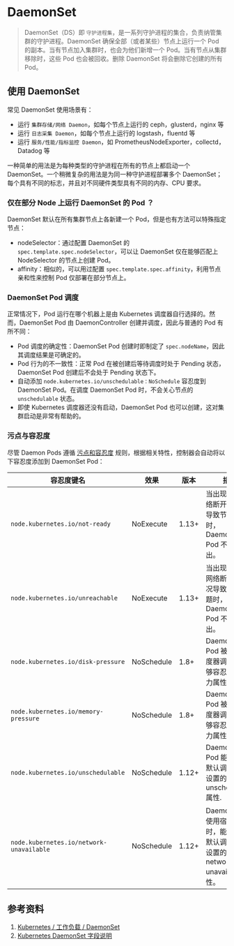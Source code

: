 # DaemonSet

> DaemonSet（DS）即 `守护进程集`，是一系列守护进程的集合，负责纳管集群的守护进程。DaemonSet 确保全部（或者某些）节点上运行一个 Pod 的副本。当有节点加入集群时，也会为他们新增一个 Pod。当有节点从集群移除时，这些 Pod 也会被回收。删除 DaemonSet 将会删除它创建的所有 Pod。

## 使用 DaemonSet

常见 DaemonSet 使用场景有：

- 运行 `集群存储/网络 Daemon`，如每个节点上运行的 ceph，glusterd，nginx 等
- 运行 `日志采集 Daemon`，如每个节点上运行的 logstash，fluentd 等
- 运行 `服务/性能/指标监控 Daemon`，如 PrometheusNodeExporter，collectd，Datadog 等

一种简单的用法是为每种类型的守护进程在所有的节点上都启动一个 DaemonSet。一个稍微复杂的用法是为同一种守护进程部署多个 DaemonSet；每个具有不同的标志，并且对不同硬件类型具有不同的内存、CPU 要求。

### 仅在部分 Node 上运行 DaemonSet 的 Pod ？

DaemonSet 默认在所有集群节点上各新建一个 Pod，但是也有方法可以特殊指定节点：

- nodeSelector：通过配置 DaemonSet 的 `spec.template.spec.nodeSelector`，可以让 DaemonSet 仅在能够匹配上 NodeSelector 的节点上创建 Pod。
- affinity：相似的，可以用过配置 `spec.template.spec.affinity`，利用节点亲和性来控制 Pod 仅部署在部分节点上。

### DaemonSet Pod 调度

正常情况下，Pod 运行在哪个机器上是由 Kubernetes 调度器自行选择的。然而，DaemonSet Pod 由 DaemonController 创建并调度，因此与普通的 Pod 有所不同：

- Pod 调度的确定性：DaemonSet Pod 创建时即制定了 `spec.nodeName`，因此其调度结果是可确定的。
- Pod 行为的不一致性：正常 Pod 在被创建后等待调度时处于 Pending 状态，DaemonSet Pod 创建后不会处于 Pending 状态下。
- 自动添加 `node.kubernetes.io/unschedulable：NoSchedule` 容忍度到 DaemonSet Pod。在调度 DaemonSet Pod 时，不会关心节点的 `unschedulable` 状态。
- 即使 Kubernetes 调度器还没有启动，DaemonSet Pod 也可以创建，这对集群启动是非常有帮助的。

### 污点与容忍度

尽管 Daemon Pods 遵循 [污点和容忍度](https://kubernetes.io/zh/docs/concepts/scheduling-eviction/taint-and-toleration/) 规则，根据相关特性，控制器会自动将以下容忍度添加到 DaemonSet Pod：

| 容忍度键名                               | 效果       | 版本  | 描述                                                                              |
| ---------------------------------------- | ---------- | ----- | --------------------------------------------------------------------------------- |
| `node.kubernetes.io/not-ready`           | NoExecute  | 1.13+ | 当出现类似网络断开的情况导致节点问题时，DaemonSet Pod 不会被逐出。                |
| `node.kubernetes.io/unreachable`         | NoExecute  | 1.13+ | 当出现类似于网络断开的情况导致节点问题时，DaemonSet Pod 不会被逐出。              |
| `node.kubernetes.io/disk-pressure`       | NoSchedule | 1.8+  | DaemonSet Pod 被默认调度器调度时能够容忍磁盘压力属性。                            |
| `node.kubernetes.io/memory-pressure`     | NoSchedule | 1.8+  | DaemonSet Pod 被默认调度器调度时能够容忍内存压力属性。                            |
| `node.kubernetes.io/unschedulable`       | NoSchedule | 1.12+ | DaemonSet Pod 能够容忍默认调度器所设置的 unschedulable 属性.                      |
| `node.kubernetes.io/network-unavailable` | NoSchedule | 1.12+ | DaemonSet 在使用宿主网络时，能够容忍默认调度器所设置的 network-unavailable 属性。 |

## 参考资料

1. [Kubernetes / 工作负载 / DaemonSet](https://kubernetes.io/zh/docs/concepts/workloads/controllers/daemonset/)
2. [Kubernetes DaemonSet 字段说明](https://kubernetes.io/docs/reference/generated/kubernetes-api/v1.21/#daemonset-v1-apps)
